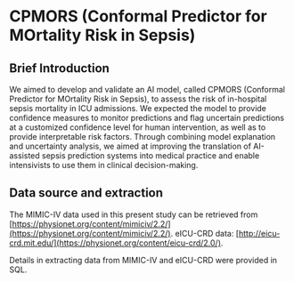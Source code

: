 # CPMORS (Conformal Predictor for MOrtality Risk in Sepsis)
## Brief Introduction
We aimed to develop and validate an AI model, called CPMORS (Conformal Predictor for MOrtality Risk in Sepsis), to assess the risk of in-hospital sepsis mortality in ICU admissions. We expected the model to provide confidence measures to monitor predictions and flag uncertain predictions at a customized confidence level for human intervention, as well as to provide interpretable risk factors. Through combining model explanation and uncertainty analysis, we aimed at improving the translation of AI-assisted sepsis prediction systems into medical practice and enable intensivists to use them in clinical decision-making.

## Data source and extraction
The MIMIC-IV data used in this present study can be retrieved from [https://physionet.org/content/mimiciv/2.2/](https://physionet.org/content/mimiciv/2.2/). eICU-CRD data: [http://eicu-crd.mit.edu/](https://physionet.org/content/eicu-crd/2.0/).

Details in extracting data from MIMIC-IV and eICU-CRD were provided in SQL.
